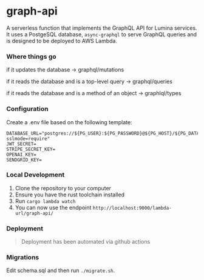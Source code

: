 # graph-api

A serverless function that implements the GraphQL API for Lumina services. It uses a PostgeSQL database, `async-graphql` to serve GraphQL queries and is designed to be deployed to AWS Lambda.

### Where things go

if it updates the database
-> graphql/mutations

if it reads the database and is a top-level query
-> graphql/queries

if it reads the database and is a method of an object
-> graphlql/types

### Configuration

Create a .env file based on the following template:

```
DATABASE_URL="postgres://${PG_USER}:${PG_PASSWORD}@${PG_HOST}/${PG_DATABASE}?sslmode=require"
JWT_SECRET=
STRIPE_SECRET_KEY=
OPENAI_KEY=
SENDGRID_KEY=
```

### Local Development

1. Clone the repository to your computer
2. Ensure you have the rust toolchain installed
3. Run `cargo lambda watch`
4. You can now use the endpoint `http://localhost:9000/lambda-url/graph-api/`

### Deployment

> Deployment has been automated via github actions

### Migrations

Edit schema.sql and then run `./migrate.sh`.
